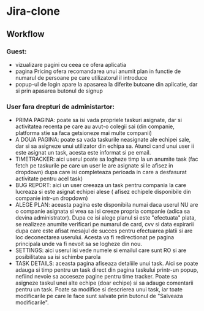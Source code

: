 # Jira-clone
## Workflow
### Guest:
- vizualizare pagini cu ceea ce ofera aplicatia
- pagina Pricing ofera recomandarea unui anumit plan in functie de numarul de persoane pe care utilizatorul il introduce
- popup-ul de login apare la apasarea la diferite butoane din aplicatie, dar si prin apasarea butonul de signup

### User fara drepturi de administartor:
- PRIMA PAGINA: poate sa isi vada propriele taskuri asignate, dar si activitatea recenta pe care au avut-o colegii sai (din companie, platforma stie sa faca getsioneze mai multe companii)
- A DOUA PAGINA: poate sa vada taskurile neasignate ale echipei sale, dar si sa asigneze unui utilizator din echipa sa. Atunci cand unui user ii este asignat un task, acesta este informat si pe email.
- TIMETRACKER: aici userul poate sa logheze timp la un anumite task (fac fetch pe taskurile pe care un user le are asignate si le afisez in dropdown) dupa care isi completeaza perioada in care a desfasurat activitate pentru acel task)
- BUG REPORT: aici un user creeaza un task pentru compania la care lucreaza si este asignat echipei alese ( afisez echipele disponibile din companie intr-un dropdown)
- ALEGE PLAN: aceasta pagina este disponibila numai daca userul NU are o companie asignata si vrea sa isi creeze propria companie (adica sa devina administrator). Dupa ce isi alege planul si este "efectuata" plata, se realizeze anumite verificari pe numarul de card, cvv si data expirarii dupa care este afisat mesajul de succes pentru efectuarea platii si are loc deconectarea userului. Acesta va fi redirectionat pe pagina principala unde va fi nevoit sa se logheze din nou.
- SETTINGS: aici userul isi vede numele si emailul care sunt RO si are posibilitatea sa isi schimbe parola
- TASK DETAILS: aceasta pagina afiseaza detaliile unui task. Aici se poate adauga si timp pentru un task direct din pagina taskului printr-un popup, nefiind nevoie sa acceseze pagine pentru time tracker. Poate sa asigneze taskul unei alte echipe (doar echipe) si sa adauge comentarii pentru un task. Poate sa modifice si descrierea unui task, iar toate modificarile pe care le face sunt salvate prin butonul de "Salveaza modificarile".
